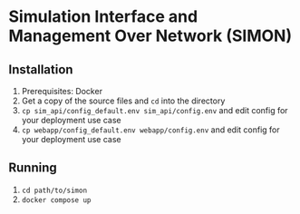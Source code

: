 # Simulation Interface and Management Over Network (SIMON)

## Installation
1. Prerequisites: Docker
1. Get a copy of the source files and `cd` into the directory
1. `cp sim_api/config_default.env sim_api/config.env` and edit config for your deployment use case
1. `cp webapp/config_default.env webapp/config.env` and edit config for your deployment use case

## Running
1. `cd path/to/simon`
1. `docker compose up`
